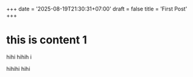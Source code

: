 +++
date = '2025-08-19T21:30:31+07:00'
draft = false
title = 'First Post'
+++

# this is content 1
hihi hihih i


hihihi
hihi
